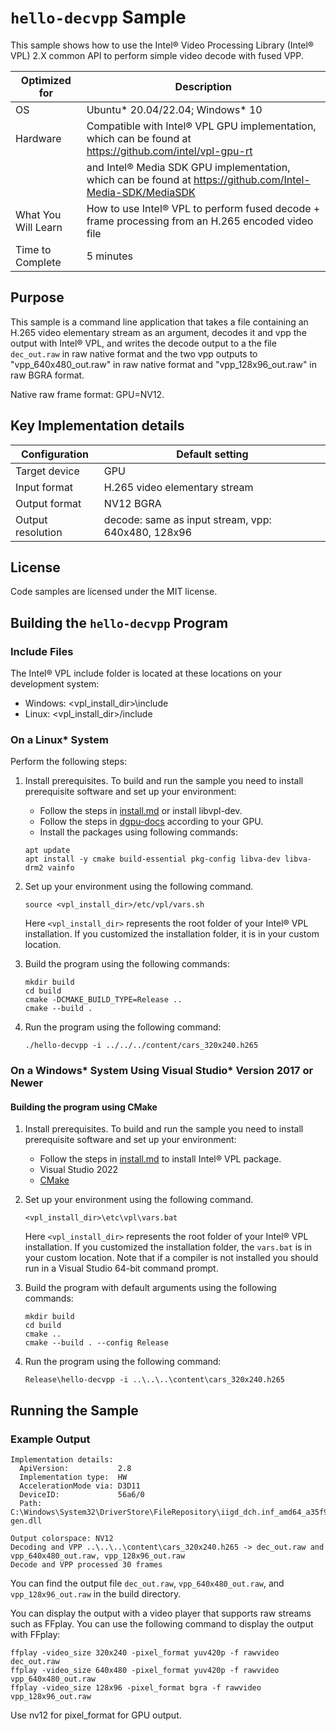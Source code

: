 # `hello-decvpp` Sample

This sample shows how to use the Intel® Video Processing Library (Intel® VPL) 2.X common API to
perform simple video decode with fused VPP.

| Optimized for    | Description
|----------------- | ----------------------------------------
| OS               | Ubuntu* 20.04/22.04; Windows* 10
| Hardware         | Compatible with Intel® VPL GPU implementation, which can be found at https://github.com/intel/vpl-gpu-rt 
|                  | and Intel® Media SDK GPU implementation, which can be found at https://github.com/Intel-Media-SDK/MediaSDK
| What You Will Learn | How to use Intel® VPL to perform fused decode + frame processing from an H.265 encoded video file
| Time to Complete | 5 minutes


## Purpose

This sample is a command line application that takes a file containing an H.265
video elementary stream as an argument, decodes it and vpp the  output with Intel® VPL, and writes the decode output to a the file `dec_out.raw` in raw native format and the two vpp outputs to "vpp_640x480_out.raw" in raw native format and "vpp_128x96_out.raw" in raw BGRA format.

Native raw frame format: GPU=NV12.

## Key Implementation details

| Configuration     | Default setting
| ----------------- | ----------------------------------
| Target device     | GPU
| Input format      | H.265 video elementary stream
| Output format     | NV12 BGRA
| Output resolution | decode: same as input stream, vpp: 640x480, 128x96


## License

Code samples are licensed under the MIT license.

## Building the `hello-decvpp` Program

### Include Files
The Intel® VPL include folder is located at these locations on your development system:
 - Windows: <vpl_install_dir>\include 
 - Linux: <vpl_install_dir>/include


### On a Linux* System

Perform the following steps:

1. Install prerequisites. To build and run the sample you need to
   install prerequisite software and set up your environment:

   - Follow the steps in [install.md](https://github.com/intel/libvpl/blob/master/INSTALL.md) or install libvpl-dev. 
   - Follow the steps in [dgpu-docs](https://dgpu-docs.intel.com/) according to your GPU.
   - Install the packages using following commands:
   ```
   apt update
   apt install -y cmake build-essential pkg-config libva-dev libva-drm2 vainfo
   ```

2. Set up your environment using the following command.
   ```
   source <vpl_install_dir>/etc/vpl/vars.sh
   ```
   Here `<vpl_install_dir>` represents the root folder of your Intel® VPL
   installation.  If you customized the
   installation folder, it is in your custom location.

3. Build the program using the following commands:
   ```
   mkdir build
   cd build
   cmake -DCMAKE_BUILD_TYPE=Release ..
   cmake --build .
   ```

4. Run the program using the following command:
   ```
   ./hello-decvpp -i ../../../content/cars_320x240.h265
   ```

### On a Windows* System Using Visual Studio* Version 2017 or Newer

#### Building the program using CMake

1. Install prerequisites. To build and run the sample you need to
   install prerequisite software and set up your environment:

   - Follow the steps in [install.md](https://github.com/intel/libvpl/blob/master/INSTALL.md) to install Intel® VPL package.
   - Visual Studio 2022
   - [CMake](https://cmake.org)

2. Set up your environment using the following command.
   ```
   <vpl_install_dir>\etc\vpl\vars.bat
   ```
   Here `<vpl_install_dir>` represents the root folder of your Intel® VPL
   installation. If you customized the installation
   folder, the `vars.bat` is in your custom location.  Note that if a
   compiler is not installed you should run in a Visual
   Studio 64-bit command prompt.

3. Build the program with default arguments using the following commands:
   ```
   mkdir build
   cd build
   cmake ..
   cmake --build . --config Release
   ```

4. Run the program using the following command:
   ```
   Release\hello-decvpp -i ..\..\..\content\cars_320x240.h265
   ```


## Running the Sample

### Example Output

```
Implementation details:
  ApiVersion:           2.8
  Implementation type:  HW
  AccelerationMode via: D3D11
  DeviceID:             56a6/0
  Path: C:\Windows\System32\DriverStore\FileRepository\iigd_dch.inf_amd64_a35f92e9f7f89b10\libmfx64-gen.dll

Output colorspace: NV12
Decoding and VPP ..\..\..\content\cars_320x240.h265 -> dec_out.raw and vpp_640x480_out.raw, vpp_128x96_out.raw
Decode and VPP processed 30 frames
```

You can find the output file `dec_out.raw`, `vpp_640x480_out.raw`, and `vpp_128x96_out.raw` in the build directory.

You can display the output with a video player that supports raw streams such as
FFplay. You can use the following command to display the output with FFplay:

```
ffplay -video_size 320x240 -pixel_format yuv420p -f rawvideo dec_out.raw
ffplay -video_size 640x480 -pixel_format yuv420p -f rawvideo vpp_640x480_out.raw
ffplay -video_size 128x96 -pixel_format bgra -f rawvideo vpp_128x96_out.raw
```

Use nv12 for pixel_format for GPU output.
